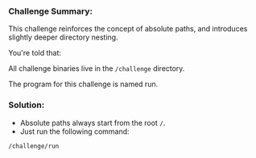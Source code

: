 ### Challenge Summary:
This challenge reinforces the concept of absolute paths, and introduces slightly deeper directory nesting.

You're told that:

All challenge binaries live in the `/challenge` directory.

The program for this challenge is named run.

### Solution:
- Absolute paths always start from the root `/`.
- Just run the following command:

```bash
/challenge/run
```

